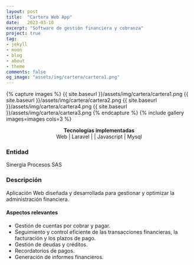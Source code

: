 ```yaml
---
layout: post
title:  "Cartera Web App"
date:   2023-03-10
excerpt: "Software de gestión financiera y cobranza"
project: true
tag:
- jekyll 
- moon
- blog
- about
- theme
comments: false
og_image: "assets/img/cartera/cartera1.png"
--- 
```

    
{% capture images %}
  {{ site.baseurl }}/assets/img/cartera/cartera1.png
  {{ site.baseurl }}/assets/img/cartera/cartera2.png
  {{ site.baseurl }}/assets/img/cartera/cartera4.png
  {{ site.baseurl }}/assets/img/cartera/cartera3.png
{% endcapture %}
{% include gallery images=images cols=3 %}
<center>
  <div><b>Tecnologías implementadas</b></div>
    Web <span class="icon-skills web-global"></span> 
    | Laravel <span class="icon-skills laravel"></span>
    | <span class="icon-skills php"></span> 
    | Javascript <span class="icon-skills js-icon"></span> 
    | Mysql <span class="icon-skills mysql"></span> 
</center>

### Entidad
Sinergia Procesos SAS

### Descripción

Aplicación Web diseñada y desarrollada para gestionar y optimizar la administración financiera.

#### Aspectos relevantes

<ul>
  <li>Gestión de cuentas por cobrar y pagar.</li>
  <li>Seguimiento y control eficiente de las transacciones financieras, la facturación y los plazos de pago.</li>
  <li>Gestión de deudas y créditos.</li>
  <li>Recordatorios de pagos.</li>
  <li>Generación de informes financieros.</li>
</ul>